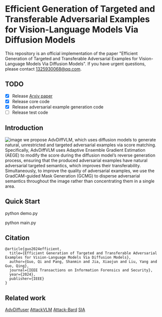 # Efficient Generation of Targeted and Transferable Adversarial Examples for Vision-Language Models Via Diffusion Models
This repository is an official implementation of the paper "Efficient Generation of Targeted and Transferable Adversarial Examples for Vision-Language Models Via Diffusion Models". If you have urgent questions, please contact 1325930068@qq.com.

## TODO
- [x] Release [Arxiv paper](https://arxiv.org/abs/2404.10335)
- [x] Release core code
- [x] Release adversarial example generation code
- [ ] Release test code
## Introduction
![image](https://github.com/user-attachments/assets/3c24c832-0cb6-4295-ab77-0c8cfe47efe1)
we propose AdvDiffVLM, which uses diffusion models to generate natural, unrestricted and targeted adversarial examples via score matching. Specifically, AdvDiffVLM uses Adaptive Ensemble Gradient Estimation
(AEGE) to modify the score during the diffusion model’s reverse generation process, ensuring that the produced adversarial examples have natural adversarial targeted semantics, which improves their transferability. Simultaneously, to improve the quality of adversarial examples, we use the GradCAM-guided Mask Generation (GCMG) to disperse adversarial semantics throughout the image rather than concentrating them in a single area.

## Quick Start

python demo.py

python main.py

## Citation
```
@article{guo2024efficient,
  title={Efficient Generation of Targeted and Transferable Adversarial Examples for Vision-Language Models Via Diffusion Models},
  author={Guo, Qi and Pang, Shanmin and Jia, Xiaojun and Liu, Yang and Guo, Qing},
  journal={IEEE Transactions on Information Forensics and Security},
  year={2024},
  publisher={IEEE}
}
```
## Related work
[AdvDiffuser](https://github.com/lafeat/advdiffuser)
[AttackVLM](https://github.com/yunqing-me/AttackVLM)
[Attack-Bard](https://github.com/thu-ml/Attack-Bard)
[SIA](https://github.com/xiaosen-wang/SIT)
